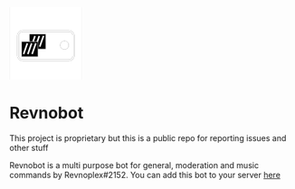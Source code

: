 ![Revnobot Logo](./assets/revnobot-logo-small.png "Revnobot Logo")
# Revnobot
This project is proprietary but this is a public repo for reporting issues and other stuff

Revnobot is a multi purpose bot for general, moderation and music commands by Revnoplex#2152.
You can add this bot to your server [here](https://revnoplex.github.io/bot)
